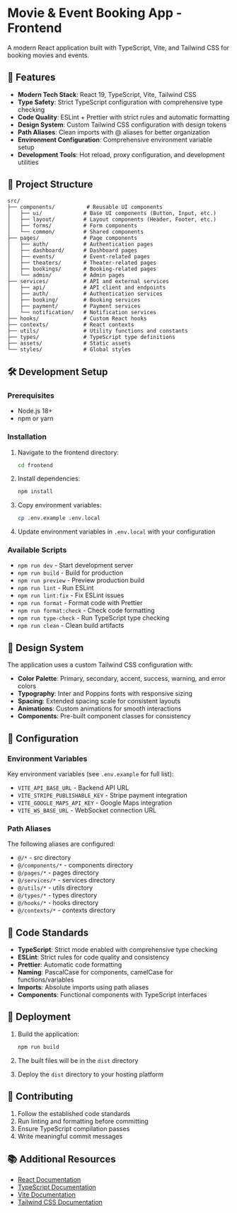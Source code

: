# Movie & Event Booking App - Frontend

A modern React application built with TypeScript, Vite, and Tailwind CSS for booking movies and events.

## 🚀 Features

- **Modern Tech Stack**: React 19, TypeScript, Vite, Tailwind CSS
- **Type Safety**: Strict TypeScript configuration with comprehensive type checking
- **Code Quality**: ESLint + Prettier with strict rules and automatic formatting
- **Design System**: Custom Tailwind CSS configuration with design tokens
- **Path Aliases**: Clean imports with @ aliases for better organization
- **Environment Configuration**: Comprehensive environment variable setup
- **Development Tools**: Hot reload, proxy configuration, and development utilities

## 📁 Project Structure

```
src/
├── components/          # Reusable UI components
│   ├── ui/             # Base UI components (Button, Input, etc.)
│   ├── layout/         # Layout components (Header, Footer, etc.)
│   ├── forms/          # Form components
│   └── common/         # Shared components
├── pages/              # Page components
│   ├── auth/           # Authentication pages
│   ├── dashboard/      # Dashboard pages
│   ├── events/         # Event-related pages
│   ├── theaters/       # Theater-related pages
│   ├── bookings/       # Booking-related pages
│   └── admin/          # Admin pages
├── services/           # API and external services
│   ├── api/            # API client and endpoints
│   ├── auth/           # Authentication services
│   ├── booking/        # Booking services
│   ├── payment/        # Payment services
│   └── notification/   # Notification services
├── hooks/              # Custom React hooks
├── contexts/           # React contexts
├── utils/              # Utility functions and constants
├── types/              # TypeScript type definitions
├── assets/             # Static assets
└── styles/             # Global styles
```

## 🛠️ Development Setup

### Prerequisites

- Node.js 18+ 
- npm or yarn

### Installation

1. Navigate to the frontend directory:
   ```bash
   cd frontend
   ```

2. Install dependencies:
   ```bash
   npm install
   ```

3. Copy environment variables:
   ```bash
   cp .env.example .env.local
   ```

4. Update environment variables in `.env.local` with your configuration

### Available Scripts

- `npm run dev` - Start development server
- `npm run build` - Build for production
- `npm run preview` - Preview production build
- `npm run lint` - Run ESLint
- `npm run lint:fix` - Fix ESLint issues
- `npm run format` - Format code with Prettier
- `npm run format:check` - Check code formatting
- `npm run type-check` - Run TypeScript type checking
- `npm run clean` - Clean build artifacts

## 🎨 Design System

The application uses a custom Tailwind CSS configuration with:

- **Color Palette**: Primary, secondary, accent, success, warning, and error colors
- **Typography**: Inter and Poppins fonts with responsive sizing
- **Spacing**: Extended spacing scale for consistent layouts
- **Animations**: Custom animations for smooth interactions
- **Components**: Pre-built component classes for consistency

## 🔧 Configuration

### Environment Variables

Key environment variables (see `.env.example` for full list):

- `VITE_API_BASE_URL` - Backend API URL
- `VITE_STRIPE_PUBLISHABLE_KEY` - Stripe payment integration
- `VITE_GOOGLE_MAPS_API_KEY` - Google Maps integration
- `VITE_WS_BASE_URL` - WebSocket connection URL

### Path Aliases

The following aliases are configured:

- `@/*` - src directory
- `@/components/*` - components directory
- `@/pages/*` - pages directory
- `@/services/*` - services directory
- `@/utils/*` - utils directory
- `@/types/*` - types directory
- `@/hooks/*` - hooks directory
- `@/contexts/*` - contexts directory

## 📝 Code Standards

- **TypeScript**: Strict mode enabled with comprehensive type checking
- **ESLint**: Strict rules for code quality and consistency
- **Prettier**: Automatic code formatting
- **Naming**: PascalCase for components, camelCase for functions/variables
- **Imports**: Absolute imports using path aliases
- **Components**: Functional components with TypeScript interfaces

## 🚀 Deployment

1. Build the application:
   ```bash
   npm run build
   ```

2. The built files will be in the `dist` directory

3. Deploy the `dist` directory to your hosting platform

## 🤝 Contributing

1. Follow the established code standards
2. Run linting and formatting before committing
3. Ensure TypeScript compilation passes
4. Write meaningful commit messages

## 📚 Additional Resources

- [React Documentation](https://react.dev/)
- [TypeScript Documentation](https://www.typescriptlang.org/)
- [Vite Documentation](https://vitejs.dev/)
- [Tailwind CSS Documentation](https://tailwindcss.com/)